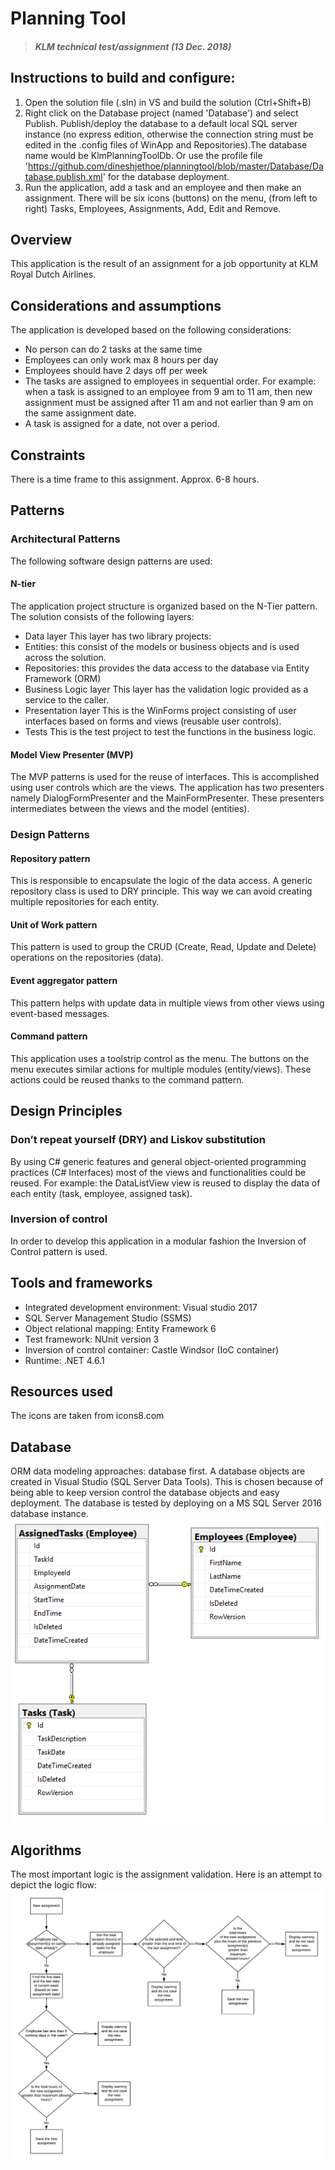 
# Planning Tool
> ##### KLM technical test/assignment (13 Dec. 2018)

## Instructions to build and configure:
1. Open the solution file (.sln) in VS and build the solution (Ctrl+Shift+B)
2. Right click on the Database project (named 'Database') and select Publish. Publish/deploy the database to a default local SQL server instance (no express edition, otherwise the connection string must be edited in the .config files of WinApp and Repositories).The database name would be KlmPlanningToolDb. Or use the profile file 'https://github.com/dineshjethoe/planningtool/blob/master/Database/Database.publish.xml' for the database deployment. 
3. Run the application, add a task and an employee and then make an assignment. There will be six icons (buttons) on the menu, (from left to right) Tasks, Employees, Assignments, Add, Edit and Remove. 

## Overview
This application is the result of an assignment for a job opportunity at KLM Royal Dutch Airlines.

## Considerations and assumptions
The application is developed based on the following considerations:
*	No person can do 2 tasks at the same time
*	Employees can only work max 8 hours per day
*	Employees should have 2 days off per week
*	The tasks are assigned to employees in sequential order. For example: when a task is assigned to an employee from 9 am to 11 am, then new assignment must be assigned after 11 am and not earlier than 9 am on the same assignment date. 
*	A task is assigned for a date, not over a period.  

## Constraints
There is a time frame to this assignment. Approx. 6-8 hours. 

## Patterns
### Architectural Patterns
The following software design patterns are used:
#### N-tier
The application project structure is organized based on the N-Tier pattern.
The solution consists of the following layers:
*	Data layer
This layer has two library projects:
 *	Entities: this consist of the models or business objects and is used across the solution. 
 *	Repositories: this provides the data access to the database via Entity Framework (ORM)
*	Business Logic layer
This layer has the validation logic provided as a service to the caller.
*	Presentation layer
This is the WinForms project consisting of user interfaces based on forms and views (reusable user controls).
*	Tests
This is the test project to test the functions in the business logic.

#### Model View Presenter (MVP)
The MVP patterns is used for the reuse of interfaces. This is accomplished using user controls which are the views. The application has two presenters namely DialogFormPresenter and the MainFormPresenter. These presenters intermediates between the views and the model (entities). 

### Design Patterns
#### Repository pattern
This is responsible to encapsulate the logic of the data access. A generic repository class is used to DRY principle. This way we can avoid creating multiple repositories for each entity. 
#### Unit of Work pattern
This pattern is used to group the CRUD (Create, Read, Update and Delete) operations on the repositories (data).
#### Event aggregator pattern
This pattern helps with update data in multiple views from other views using event-based messages. 
#### Command pattern
This application uses a toolstrip control as the menu. The buttons on the menu executes similar actions for multiple modules (entity/views). These actions could be reused thanks to the command pattern. 

## Design Principles
### Don’t repeat yourself (DRY) and Liskov substitution
By using C# generic features and general object-oriented programming practices (C# Interfaces) most of the views and functionalities could be reused. For example: the DataListView view is reused to display the data of each entity (task, employee, assigned task).
### Inversion of control
In order to develop this application in a modular fashion the Inversion of Control pattern is used. 

## Tools and frameworks
* Integrated development environment: Visual studio 2017
* SQL Server Management Studio (SSMS)
* Object relational mapping: Entity Framework 6
* Test framework: NUnit version 3
* Inversion of control container: Castle Windsor (IoC container)
* Runtime: .NET 4.6.1

## Resources used
The icons are taken from icons8.com

## Database
ORM data modeling approaches: database first.
A database objects are created in Visual Studio (SQL Server Data Tools). This is chosen because of being able to keep version control the database objects and easy deployment. 
The database is tested by deploying on a MS SQL Server 2016 database instance.
![Entity Relation Diagram](https://github.com/dineshjethoe/planningtool/blob/master/img/erd_planningtool_klm.png)

## Algorithms
The most important logic is the assignment validation. Here is an attempt to depict the logic flow:
![Algorithm](https://github.com/dineshjethoe/planningtool/blob/master/img/algorithm_planningtool_klm.png)




